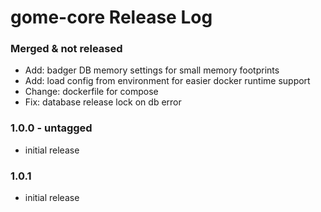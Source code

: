 # gome-core Release Log

### Merged & not released
- Add: badger DB memory settings for small memory footprints
- Add: load config from environment for easier docker runtime support
- Change: dockerfile for compose
- Fix: database release lock on db error

### 1.0.0 - untagged
* initial release

### 1.0.1
* initial release